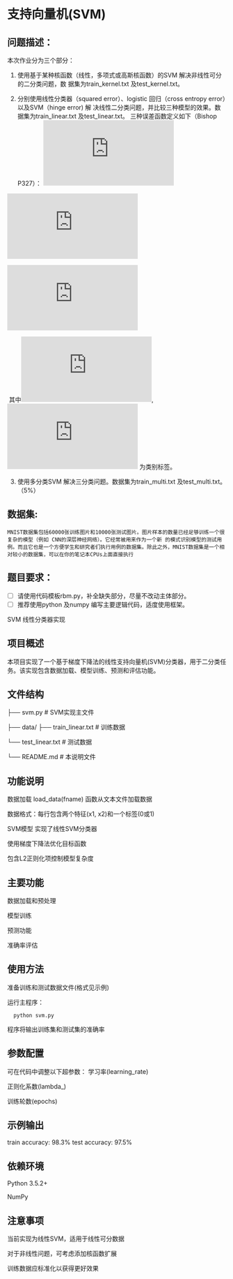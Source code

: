 

# 支持向量机(SVM)



## 问题描述：

本次作业分为三个部分：

1. 使用基于某种核函数（线性，多项式或高斯核函数）的SVM 解决非线性可分的二分类问题，数
  据集为train_kernel.txt 及test_kernel.txt。

2. 分别使用线性分类器（squared error）、logistic 回归（cross entropy error）以及SVM（hinge error) 解
  决线性二分类问题，并比较三种模型的效果。数据集为train_linear.txt 及test_linear.txt。
  三种误差函数定义如下（Bishop P327）：
![image](http://latex.codecogs.com/gif.latex?E_%7Blinear%7D%3D%5Csum_%7Bn%3D1%7D%5E%7BN%7D%28y_%7Bn%7D%20-t_%7Bn%7D%29%5E%7B2%7D&plus;%5Clambda%20%5Cleft%20%5C%7C%20%5Cmathbf%7Bw%7D%20%5Cright%20%5C%7C%5E%7B2%7D)  

![image](http://latex.codecogs.com/gif.latex?E_%7Blogistic%7D%3D%5Csum_%7Bn%3D1%7D%5E%7BN%7Dlog%281&plus;exp%28-y_%7Bn%7Dt_%7Bn%7D%29%29%20&plus;%20%5Clambda%5Cleft%20%5C%7C%20%5Cmathbf%7Bw%7D%20%5Cright%20%5C%7C%5E%7B2%7D) 

![image](http://latex.codecogs.com/gif.latex?E_%7BSVM%7D%3D%5Csum_%7Bn%3D1%7D%5E%7BN%7D%5B1-y_%7Bn%7Dt_%7Bn%7D%5D&plus;%5Clambda%20%5Cleft%20%5C%7C%20%5Cmathbf%7Bw%7D%20%5Cright%20%5C%7C%5E%7B2%7D)


  ​
  其中![image](http://latex.codecogs.com/gif.latex?y_%7Bn%7D%3D%5Cmathbf%7Bw%7D%5E%7BT%7Dx_%7Bn%7D&plus;b),![image](http://latex.codecogs.com/gif.latex?t_%7Bn%7D) 为类别标签。

3. 使用多分类SVM 解决三分类问题。数据集为train_multi.txt 及test_multi.txt。（5%）





## 数据集: 

 	MNIST数据集包括60000张训练图片和10000张测试图片。图片样本的数量已经足够训练一个很复杂的模型（例如 CNN的深层神经网络）。它经常被用来作为一个新 的模式识别模型的测试用例。而且它也是一个方便学生和研究者们执行用例的数据集。除此之外，MNIST数据集是一个相对较小的数据集，可以在你的笔记本CPUs上面直接执行





## 题目要求： 

- [ ] 请使用代码模板rbm.py，补全缺失部分，尽量不改动主体部分。
- [ ] 推荐使用python 及numpy 编写主要逻辑代码，适度使用框架。

SVM 线性分类器实现

## 项目概述

本项目实现了一个基于梯度下降法的线性支持向量机(SVM)分类器，用于二分类任务。该实现包含数据加载、模型训练、预测和评估功能。

## 文件结构

├── svm.py                # SVM实现主文件

├── data/
├── train_linear.txt  # 训练数据

└── test_linear.txt   # 测试数据

└── README.md             # 本说明文件

## 功能说明

数据加载
load_data(fname) 函数从文本文件加载数据

数据格式：每行包含两个特征(x1, x2)和一个标签(0或1)

SVM模型
实现了线性SVM分类器

使用梯度下降法优化目标函数

包含L2正则化项控制模型复杂度

## 主要功能
数据加载和预处理

模型训练

预测功能

准确率评估

## 使用方法
准备训练和测试数据文件(格式见示例)

运行主程序：

      python svm.py
   
程序将输出训练集和测试集的准确率

## 参数配置

可在代码中调整以下超参数：
学习率(learning_rate)

正则化系数(lambda_)

训练轮数(epochs)

## 示例输出

train accuracy: 98.3%
test accuracy: 97.5%

## 依赖环境
Python 3.5.2+

NumPy

## 注意事项
当前实现为线性SVM，适用于线性可分数据

对于非线性问题，可考虑添加核函数扩展

训练数据应标准化以获得更好效果
